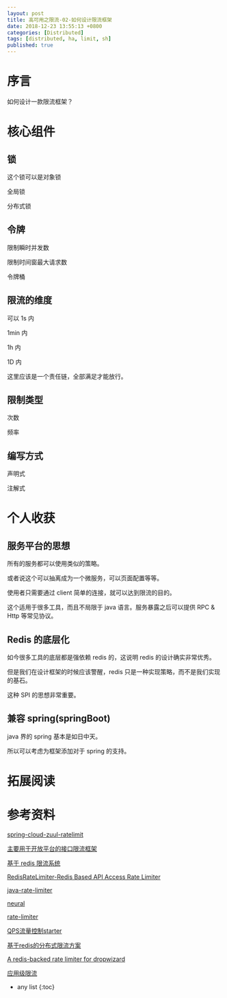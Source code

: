 ```yaml
---
layout: post
title: 高可用之限流-02-如何设计限流框架
date: 2018-12-23 13:55:13 +0800
categories: [Distributed]
tags: [distributed, ha, limit, sh]
published: true
---
```


# 序言

如何设计一款限流框架？

# 核心组件

## 锁

这个锁可以是对象锁

全局锁

分布式锁

## 令牌

限制瞬时并发数

限制时间窗最大请求数

令牌桶

## 限流的维度

可以 1s 内

1min 内

1h 内

1D 内

这里应该是一个责任链，全部满足才能放行。

## 限制类型

次数

频率

## 编写方式

声明式

注解式

# 个人收获

## 服务平台的思想

所有的服务都可以使用类似的策略。

或者说这个可以抽离成为一个微服务，可以页面配置等等。

使用者只需要通过 client 简单的连接，就可以达到限流的目的。

这个适用于很多工具，而且不局限于 java 语言。服务暴露之后可以提供 RPC & Http 等常见协议。

## Redis 的底层化

如今很多工具的底层都是强依赖 redis 的，这说明 redis 的设计确实非常优秀。

但是我们在设计框架的时候应该警醒，redis 只是一种实现策略，而不是我们实现的基石。

这种 SPI 的思想非常重要。

## 兼容 spring(springBoot)

java 界的 spring 基本是如日中天。

所以可以考虑为框架添加对于 spring 的支持。

# 拓展阅读

# 参考资料

[spring-cloud-zuul-ratelimit](https://github.com/marcosbarbero/spring-cloud-zuul-ratelimit)

[主要用于开放平台的接口限流框架](https://github.com/iMouseWu/limiter)

[基于 redis 限流系统](https://github.com/lattebank/rate-limiter)

[RedisRateLimiter-Redis Based API Access Rate Limiter](https://github.com/tangaiyun/RedisRateLimiter)

[java-rate-limiter](https://github.com/cpthack/java-rate-limiter)

[neural](https://github.com/yu120/neural)

[rate-limiter](https://github.com/ZhuBaker/rate-limiter)

[QPS流量控制starter](https://github.com/gengu/rate-limiter-spring-boot-starter)

[基于redis的分布式限流方案](https://blog.wangqi.love/articles/Java/%E5%9F%BA%E4%BA%8Eredis%E7%9A%84%E5%88%86%E5%B8%83%E5%BC%8F%E9%99%90%E6%B5%81%E6%96%B9%E6%A1%88.html)

[A redis-backed rate limiter for dropwizard](https://github.com/nlap/dropwizard-ratelimit)

[应用级限流](https://github.com/liaokailin/rate-limiter)

* any list
{:toc}